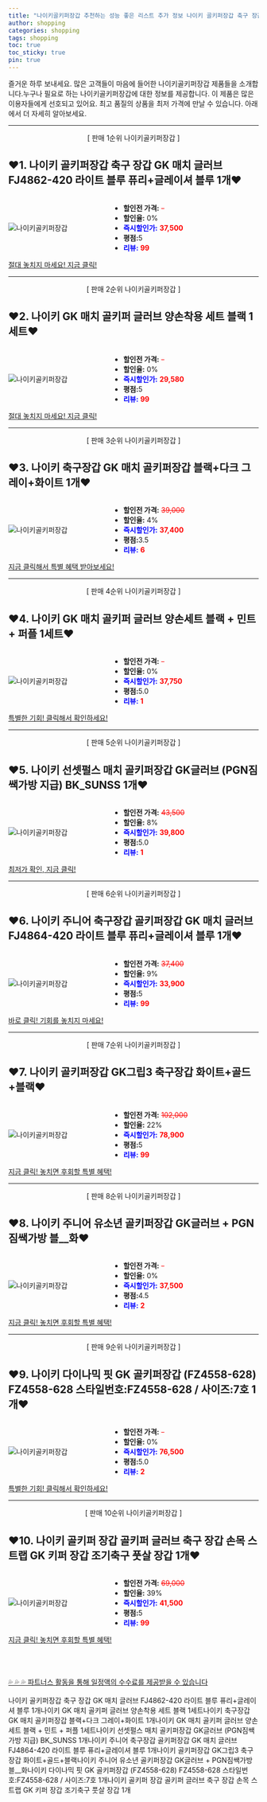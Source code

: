 ```yaml
---
title: "나이키골키퍼장갑 추천하는 성능 좋은 리스트 추가 정보 나이키 골키퍼장갑 축구 장갑 GK"
author: shopping
categories: shopping
tags: shopping
toc: true
toc_sticky: true
pin: true
---
```

즐거운 하루 보내세요. 많은 고객들이 마음에 들어한 나이키골키퍼장갑 제품들을 소개합니다.누구나 필요로 하는 나이키골키퍼장갑에 대한 정보를 제공합니다. 이 제품은 많은 이용자들에게 선호되고 있어요. 최고 품질의 상품을 최저 가격에 만날 수 있습니다. 아래에서 더 자세히 알아보세요.

---
<p class="toplist" style="margin: 0 auto; display: block; width: fit-content;">[ 판매 1순위 나이키골키퍼장갑 ]</p>

<h2><strong>❤️1. 나이키 골키퍼장갑 축구 장갑 GK 매치 글러브 FJ4862-420 라이트 블루 퓨리+글레이셔 블루 1개❤️</strong></h2>

<div style="display: flex; align-items: center;">
    <div style="flex: 0.4;">
        <img src="https://thumbnail9.coupangcdn.com/thumbnails/remote/230x230ex/image/vendor_inventory/8bfe/c2ffc3e9505777b3b7bd5328448defc8b241b049d3671b9d811c8fa8f132.jpg" alt="나이키골키퍼장갑" style="max-width: 100%;">
    </div>
    <div style="flex: 0.6; margin-left: 10px;">
        <ul>
            <li><strong>할인전 가격:</strong> <del style="color: red;">-</del></li>
            <li><strong>할인율:</strong> 0%</li>
            <li><span style='color:blue'><strong>즉시할인가:</strong></span> <span style='color:red'><strong>37,500</strong></span></li>
            <li><strong>평점:</strong>5</li>
            <li><span style='color:blue'><strong>리뷰:</strong></span> <span style='color:red'><strong>99</strong></span></li>
        </ul>
    </div>
</div>
<div class="center">
    <a href="https://selin100587001.github.io?lptag=AF9450613&subid=githubio&pageKey=8200245377&traceid=V0-153&itemId=23503602370&vendorItemId=90586554391" class="myButton">
        절대 놓치지 마세요! 지금 클릭!
    </a>
</div>


---
<p class="toplist" style="margin: 0 auto; display: block; width: fit-content;">[ 판매 2순위 나이키골키퍼장갑 ]</p>

<h2><strong>❤️2. 나이키 GK 매치 골키퍼 글러브 양손착용 세트 블랙 1세트❤️</strong></h2>

<div style="display: flex; align-items: center;">
    <div style="flex: 0.4;">
        <img src="https://thumbnail7.coupangcdn.com/thumbnails/remote/230x230ex/image/retail/images/2024/06/27/11/6/18e65f54-0e1f-4424-9559-0b247a7965e7.jpg" alt="나이키골키퍼장갑" style="max-width: 100%;">
    </div>
    <div style="flex: 0.6; margin-left: 10px;">
        <ul>
            <li><strong>할인전 가격:</strong> <del style="color: red;">-</del></li>
            <li><strong>할인율:</strong> 0%</li>
            <li><span style='color:blue'><strong>즉시할인가:</strong></span> <span style='color:red'><strong>29,580</strong></span></li>
            <li><strong>평점:</strong>5</li>
            <li><span style='color:blue'><strong>리뷰:</strong></span> <span style='color:red'><strong>99</strong></span></li>
        </ul>
    </div>
</div>
<div class="center">
    <a href="https://selin100587001.github.io?lptag=AF9450613&subid=githubio&pageKey=8192042065&traceid=V0-153&itemId=23448119244&vendorItemId=90474893144" class="myButton">
        절대 놓치지 마세요! 지금 클릭!
    </a>
</div>


---
<p class="toplist" style="margin: 0 auto; display: block; width: fit-content;">[ 판매 3순위 나이키골키퍼장갑 ]</p>

<h2><strong>❤️3. 나이키 축구장갑 GK 매치 골키퍼장갑 블랙+다크 그레이+화이트 1개❤️</strong></h2>

<div style="display: flex; align-items: center;">
    <div style="flex: 0.4;">
        <img src="https://thumbnail9.coupangcdn.com/thumbnails/remote/230x230ex/image/vendor_inventory/b451/fdbf42e32ef79733a2f7911295ff56a48d06e5d99643224089b2c73587b5.jpg" alt="나이키골키퍼장갑" style="max-width: 100%;">
    </div>
    <div style="flex: 0.6; margin-left: 10px;">
        <ul>
            <li><strong>할인전 가격:</strong> <del style="color: red;">39,000</del></li>
            <li><strong>할인율:</strong> 4%</li>
            <li><span style='color:blue'><strong>즉시할인가:</strong></span> <span style='color:red'><strong>37,400</strong></span></li>
            <li><strong>평점:</strong>3.5</li>
            <li><span style='color:blue'><strong>리뷰:</strong></span> <span style='color:red'><strong>6</strong></span></li>
        </ul>
    </div>
</div>
<div class="center">
    <a href="https://selin100587001.github.io?lptag=AF9450613&subid=githubio&pageKey=8103725708&traceid=V0-153&itemId=22931479208&vendorItemId=89965847465" class="myButton">
        지금 클릭해서 특별 혜택 받아보세요!
    </a>
</div>


---
<p class="toplist" style="margin: 0 auto; display: block; width: fit-content;">[ 판매 4순위 나이키골키퍼장갑 ]</p>

<h2><strong>❤️4. 나이키 GK 매치 골키퍼 글러브 양손세트 블랙 + 민트 + 퍼플 1세트❤️</strong></h2>

<div style="display: flex; align-items: center;">
    <div style="flex: 0.4;">
        <img src="https://thumbnail6.coupangcdn.com/thumbnails/remote/230x230ex/image/retail/images/2024/06/28/11/3/e2e0db39-db87-40a1-8a16-441cd74020a8.jpg" alt="나이키골키퍼장갑" style="max-width: 100%;">
    </div>
    <div style="flex: 0.6; margin-left: 10px;">
        <ul>
            <li><strong>할인전 가격:</strong> <del style="color: red;">-</del></li>
            <li><strong>할인율:</strong> 0%</li>
            <li><span style='color:blue'><strong>즉시할인가:</strong></span> <span style='color:red'><strong>37,750</strong></span></li>
            <li><strong>평점:</strong>5.0</li>
            <li><span style='color:blue'><strong>리뷰:</strong></span> <span style='color:red'><strong>1</strong></span></li>
        </ul>
    </div>
</div>
<div class="center">
    <a href="https://selin100587001.github.io?lptag=AF9450613&subid=githubio&pageKey=8144919055&traceid=V0-153&itemId=23464551798&vendorItemId=90491217821" class="myButton">
        특별한 기회! 클릭해서 확인하세요!
    </a>
</div>


---
<p class="toplist" style="margin: 0 auto; display: block; width: fit-content;">[ 판매 5순위 나이키골키퍼장갑 ]</p>

<h2><strong>❤️5. 나이키 선셋펄스 매치 골키퍼장갑 GK글러브 (PGN짐쌕가방 지급) BK_SUNSS 1개❤️</strong></h2>

<div style="display: flex; align-items: center;">
    <div style="flex: 0.4;">
        <img src="https://thumbnail9.coupangcdn.com/thumbnails/remote/230x230ex/image/vendor_inventory/8aa9/f3d64e354f8990cceef8d3a2c7c966040ee34c8b331db71325a0749b376b.jpg" alt="나이키골키퍼장갑" style="max-width: 100%;">
    </div>
    <div style="flex: 0.6; margin-left: 10px;">
        <ul>
            <li><strong>할인전 가격:</strong> <del style="color: red;">43,500</del></li>
            <li><strong>할인율:</strong> 8%</li>
            <li><span style='color:blue'><strong>즉시할인가:</strong></span> <span style='color:red'><strong>39,800</strong></span></li>
            <li><strong>평점:</strong>5.0</li>
            <li><span style='color:blue'><strong>리뷰:</strong></span> <span style='color:red'><strong>1</strong></span></li>
        </ul>
    </div>
</div>
<div class="center">
    <a href="https://selin100587001.github.io?lptag=AF9450613&subid=githubio&pageKey=8137683184&traceid=V0-153&itemId=23118039811&vendorItemId=90151225503" class="myButton">
        최저가 확인, 지금 클릭!
    </a>
</div>


---
<p class="toplist" style="margin: 0 auto; display: block; width: fit-content;">[ 판매 6순위 나이키골키퍼장갑 ]</p>

<h2><strong>❤️6. 나이키 주니어 축구장갑 골키퍼장갑 GK 매치 글러브 FJ4864-420 라이트 블루 퓨리+글레이셔 블루 1개❤️</strong></h2>

<div style="display: flex; align-items: center;">
    <div style="flex: 0.4;">
        <img src="https://thumbnail9.coupangcdn.com/thumbnails/remote/230x230ex/image/vendor_inventory/6a44/2886c985385d61bae31637a404d587d0ab7348a368795bd232c6f121c201.jpg" alt="나이키골키퍼장갑" style="max-width: 100%;">
    </div>
    <div style="flex: 0.6; margin-left: 10px;">
        <ul>
            <li><strong>할인전 가격:</strong> <del style="color: red;">37,400</del></li>
            <li><strong>할인율:</strong> 9%</li>
            <li><span style='color:blue'><strong>즉시할인가:</strong></span> <span style='color:red'><strong>33,900</strong></span></li>
            <li><strong>평점:</strong>5</li>
            <li><span style='color:blue'><strong>리뷰:</strong></span> <span style='color:red'><strong>99</strong></span></li>
        </ul>
    </div>
</div>
<div class="center">
    <a href="https://selin100587001.github.io?lptag=AF9450613&subid=githubio&pageKey=8200244842&traceid=V0-153&itemId=23503600459&vendorItemId=90586584705" class="myButton">
        바로 클릭! 기회를 놓치지 마세요!
    </a>
</div>


---
<p class="toplist" style="margin: 0 auto; display: block; width: fit-content;">[ 판매 7순위 나이키골키퍼장갑 ]</p>

<h2><strong>❤️7. 나이키 골키퍼장갑 GK그립3 축구장갑 화이트+골드+블랙❤️</strong></h2>

<div style="display: flex; align-items: center;">
    <div style="flex: 0.4;">
        <img src="https://thumbnail6.coupangcdn.com/thumbnails/remote/230x230ex/image/vendor_inventory/4ab7/e23b15d4ec3148db01e337305f6773d69e7abf21c64d31df6728107586ac.jpg" alt="나이키골키퍼장갑" style="max-width: 100%;">
    </div>
    <div style="flex: 0.6; margin-left: 10px;">
        <ul>
            <li><strong>할인전 가격:</strong> <del style="color: red;">102,000</del></li>
            <li><strong>할인율:</strong> 22%</li>
            <li><span style='color:blue'><strong>즉시할인가:</strong></span> <span style='color:red'><strong>78,900</strong></span></li>
            <li><strong>평점:</strong>5</li>
            <li><span style='color:blue'><strong>리뷰:</strong></span> <span style='color:red'><strong>99</strong></span></li>
        </ul>
    </div>
</div>
<div class="center">
    <a href="https://selin100587001.github.io?lptag=AF9450613&subid=githubio&pageKey=7809956075&traceid=V0-153&itemId=21180891678&vendorItemId=88242308271" class="myButton">
        지금 클릭! 놓치면 후회할 특별 혜택!
    </a>
</div>


---
<p class="toplist" style="margin: 0 auto; display: block; width: fit-content;">[ 판매 8순위 나이키골키퍼장갑 ]</p>

<h2><strong>❤️8. 나이키 주니어 유소년 골키퍼장갑 GK글러브 + PGN짐쌕가방 블__화❤️</strong></h2>

<div style="display: flex; align-items: center;">
    <div style="flex: 0.4;">
        <img src="https://thumbnail10.coupangcdn.com/thumbnails/remote/230x230ex/image/vendor_inventory/d4be/1f1406c470441eca48fbc06221d323deff15442c738157cbc6cb2aa0e7c4.jpg" alt="나이키골키퍼장갑" style="max-width: 100%;">
    </div>
    <div style="flex: 0.6; margin-left: 10px;">
        <ul>
            <li><strong>할인전 가격:</strong> <del style="color: red;">-</del></li>
            <li><strong>할인율:</strong> 0%</li>
            <li><span style='color:blue'><strong>즉시할인가:</strong></span> <span style='color:red'><strong>37,500</strong></span></li>
            <li><strong>평점:</strong>4.5</li>
            <li><span style='color:blue'><strong>리뷰:</strong></span> <span style='color:red'><strong>2</strong></span></li>
        </ul>
    </div>
</div>
<div class="center">
    <a href="https://selin100587001.github.io?lptag=AF9450613&subid=githubio&pageKey=7655625866&traceid=V0-153&itemId=20381408535&vendorItemId=87464674933" class="myButton">
        지금 클릭! 놓치면 후회할 특별 혜택!
    </a>
</div>


---
<p class="toplist" style="margin: 0 auto; display: block; width: fit-content;">[ 판매 9순위 나이키골키퍼장갑 ]</p>

<h2><strong>❤️9. 나이키 다이나믹 핏 GK 골키퍼장갑 (FZ4558-628) FZ4558-628 스타일번호:FZ4558-628 / 사이즈:7호 1개❤️</strong></h2>

<div style="display: flex; align-items: center;">
    <div style="flex: 0.4;">
        <img src="https://thumbnail9.coupangcdn.com/thumbnails/remote/230x230ex/image/vendor_inventory/b28a/2005ae4971736c796d93cfb9bc098360e25705714ff026fe3462cf52cf77.jpg" alt="나이키골키퍼장갑" style="max-width: 100%;">
    </div>
    <div style="flex: 0.6; margin-left: 10px;">
        <ul>
            <li><strong>할인전 가격:</strong> <del style="color: red;">-</del></li>
            <li><strong>할인율:</strong> 0%</li>
            <li><span style='color:blue'><strong>즉시할인가:</strong></span> <span style='color:red'><strong>76,500</strong></span></li>
            <li><strong>평점:</strong>5.0</li>
            <li><span style='color:blue'><strong>리뷰:</strong></span> <span style='color:red'><strong>2</strong></span></li>
        </ul>
    </div>
</div>
<div class="center">
    <a href="https://selin100587001.github.io?lptag=AF9450613&subid=githubio&pageKey=8134784555&traceid=V0-153&itemId=23106186866&vendorItemId=90139482427" class="myButton">
        특별한 기회! 클릭해서 확인하세요!
    </a>
</div>


---
<p class="toplist" style="margin: 0 auto; display: block; width: fit-content;">[ 판매 10순위 나이키골키퍼장갑 ]</p>

<h2><strong>❤️10. 나이키 골키퍼 장갑 골키퍼 글러브 축구 장갑 손목 스트랩 GK 키퍼 장갑 조기축구 풋살 장갑 1개❤️</strong></h2>

<div style="display: flex; align-items: center;">
    <div style="flex: 0.4;">
        <img src="https://thumbnail10.coupangcdn.com/thumbnails/remote/230x230ex/image/vendor_inventory/f635/59c70aaa17ad13733374fe6b6f3170254ec4d4e836880443742a59bdd81f.jpg" alt="나이키골키퍼장갑" style="max-width: 100%;">
    </div>
    <div style="flex: 0.6; margin-left: 10px;">
        <ul>
            <li><strong>할인전 가격:</strong> <del style="color: red;">69,000</del></li>
            <li><strong>할인율:</strong> 39%</li>
            <li><span style='color:blue'><strong>즉시할인가:</strong></span> <span style='color:red'><strong>41,500</strong></span></li>
            <li><strong>평점:</strong>5</li>
            <li><span style='color:blue'><strong>리뷰:</strong></span> <span style='color:red'><strong>99</strong></span></li>
        </ul>
    </div>
</div>
<div class="center">
    <a href="https://selin100587001.github.io?lptag=AF9450613&subid=githubio&pageKey=8229949763&traceid=V0-153&itemId=23684590147&vendorItemId=90709782042" class="myButton">
        지금 클릭! 놓치면 후회할 특별 혜택!
    </a>
</div>

<br><br><br>[💦 💦 💦 파트너스 활동을 통해 일정액의 수수료를 제공받을 수 있습니다](https://link.coupang.com/a/bcpT2c)<br><br>나이키 골키퍼장갑 축구 장갑 GK 매치 글러브 FJ4862-420 라이트 블루 퓨리+글레이셔 블루 1개나이키 GK 매치 골키퍼 글러브 양손착용 세트 블랙 1세트나이키 축구장갑 GK 매치 골키퍼장갑 블랙+다크 그레이+화이트 1개나이키 GK 매치 골키퍼 글러브 양손세트 블랙 + 민트 + 퍼플 1세트나이키 선셋펄스 매치 골키퍼장갑 GK글러브 (PGN짐쌕가방 지급) BK_SUNSS 1개나이키 주니어 축구장갑 골키퍼장갑 GK 매치 글러브 FJ4864-420 라이트 블루 퓨리+글레이셔 블루 1개나이키 골키퍼장갑 GK그립3 축구장갑 화이트+골드+블랙나이키 주니어 유소년 골키퍼장갑 GK글러브 + PGN짐쌕가방 블__화나이키 다이나믹 핏 GK 골키퍼장갑 (FZ4558-628) FZ4558-628 스타일번호:FZ4558-628 / 사이즈:7호 1개나이키 골키퍼 장갑 골키퍼 글러브 축구 장갑 손목 스트랩 GK 키퍼 장갑 조기축구 풋살 장갑 1개